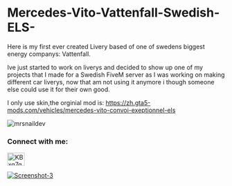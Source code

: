 # Mercedes-Vito-Vattenfall-Swedish-ELS-
Here is my first ever created Livery based of one of swedens biggest energy companys: Vattenfall. 

Ive just started to work on liverys and decided to show up one of my projects that I made for a Swedish FiveM server as I was working on making different car liverys, now that am not using it anymore i though someone else could use it for their own good.


I only use skin,the orginial mod is:  https://zh.gta5-mods.com/vehicles/mercedes-vito-convoi-exeptionnel-els 

<p align="left"> <img src="https://komarev.com/ghpvc/?username=mrsnaildev&label=Profile%20views&color=0e75b6&style=flat" alt="mrsnaildev" /> </p>

<h3 align="left">Connect with me:</h3>
<p align="left">
<a href="https://discord.gg/KBxq7g8J7M" target="blank"><img align="center" src="https://raw.githubusercontent.com/rahuldkjain/github-profile-readme-generator/master/src/images/icons/Social/discord.svg" alt="KBxq7g8J7M" height="30" width="40" /></a>
</p>

<a href="https://ibb.co/0qxgJsy"><img src="https://i.ibb.co/XXqhJYx/Screenshot-3.png" alt="Screenshot-3" border="0"></a>







